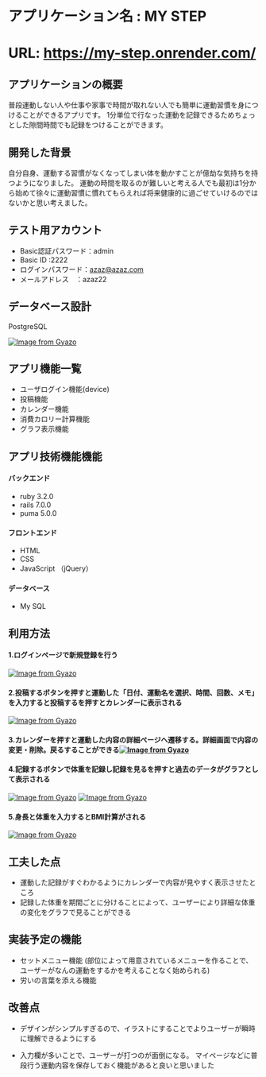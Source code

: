 # アプリケーション名 : MY STEP

# URL:  https://my-step.onrender.com/

## アプリケーションの概要

普段運動しない人や仕事や家事で時間が取れない人でも簡単に運動習慣を身につけることができるアプリです。
1分単位で行なった運動を記録できるためちょっとした隙間時間でも記録をつけることができます。



## 開発した背景
自分自身、運動する習慣がなくなってしまい体を動かすことが億劫な気持ちを持つようになりました。
運動の時間を取るのが難しいと考える人でも最初は1分から始めて徐々に運動習慣に慣れてもらえれば将来健康的に過ごせていけるのではないかと思い考えました。


## テスト用アカウント

* Basic認証パスワード：admin
* Basic ID         :2222
* ログインパスワード：azaz@azaz.com
* メールアドレス　：azaz22



## データベース設計

PostgreSQL


[![Image from Gyazo](https://i.gyazo.com/d84bb89fd1cdcd944d2d3db4cc8d5e28.png)](https://gyazo.com/d84bb89fd1cdcd944d2d3db4cc8d5e28)
## アプリ機能一覧
* ユーザログイン機能(device)
* 投稿機能
* カレンダー機能
* 消費カロリー計算機能
* グラフ表示機能

## アプリ技術機能機能
#### バックエンド
* ruby 3.2.0
* rails 7.0.0
* puma 5.0.0

####  フロントエンド
* HTML
* CSS
* JavaScript （jQuery）

#### データベース
* My SQL


## 利用方法

#### 1.ログインページで新規登録を行う

[![Image from Gyazo](https://i.gyazo.com/2401cd7e6f3c1107cd17036fcf0a083f.gif)](https://gyazo.com/2401cd7e6f3c1107cd17036fcf0a083f)
#### 2.投稿するボタンを押すと運動した「日付、運動名を選択、時間、回数、メモ」を入力すると投稿するを押すとカレンダーに表示される

[![Image from Gyazo](https://i.gyazo.com/69fb0da7e141ff435d13a7b82fef3171.gif)](https://gyazo.com/69fb0da7e141ff435d13a7b82fef3171)

#### 3.カレンダーを押すと運動した内容の詳細ページへ遷移する。詳細画面で内容の変更・削除。戻るすることができる[![Image from Gyazo](https://i.gyazo.com/3e002fbd85f4ebc7cf54c4514d36c5a5.gif)](https://gyazo.com/3e002fbd85f4ebc7cf54c4514d36c5a5)
#### 4.記録するボタンで体重を記録し記録を見るを押すと過去のデータがグラフとして表示される

[![Image from Gyazo](https://i.gyazo.com/6ee2bf364ba8761cd1f47383184bf9d0.gif)](https://gyazo.com/6ee2bf364ba8761cd1f47383184bf9d0)
[![Image from Gyazo](https://i.gyazo.com/94799cea690c4b5d7b33b2d61df0226c.png)](https://gyazo.com/94799cea690c4b5d7b33b2d61df0226c)



#### 5.身長と体重を入力するとBMI計算がされる


[![Image from Gyazo](https://i.gyazo.com/337b7dfc9c5493b0a03b481890512489.gif)](https://gyazo.com/337b7dfc9c5493b0a03b481890512489)



## 工夫した点
* 運動した記録がすぐわかるようにカレンダーで内容が見やすく表示させたところ
* 記録した体重を期間ごとに分けることによって、ユーザーにより詳細な体重の変化をグラフで見ることができる


## 実装予定の機能
* セットメニュー機能
(部位によって用意されているメニューを作ることで、ユーザーがなんの運動をするかを考えることなく始められる)
* 労いの言葉を添える機能

## 改善点
* デザインがシンプルすぎるので、イラストにすることでよりユーザーが瞬時に理解できるようにする

* 入力欄が多いことで、ユーザーが打つのが面倒になる。
マイページなどに普段行う運動内容を保存しておく機能があると良いと思いました
